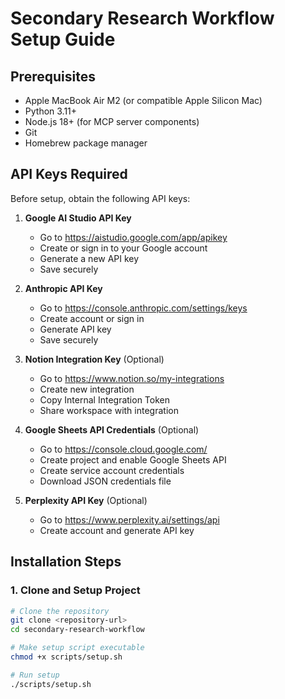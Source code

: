 # Secondary Research Workflow Setup Guide

## Prerequisites

- Apple MacBook Air M2 (or compatible Apple Silicon Mac)
- Python 3.11+
- Node.js 18+ (for MCP server components)
- Git
- Homebrew package manager

## API Keys Required

Before setup, obtain the following API keys:

1. **Google AI Studio API Key**
   - Go to https://aistudio.google.com/app/apikey
   - Create or sign in to your Google account
   - Generate a new API key
   - Save securely

2. **Anthropic API Key**
   - Go to https://console.anthropic.com/settings/keys
   - Create account or sign in
   - Generate API key
   - Save securely

3. **Notion Integration Key** (Optional)
   - Go to https://www.notion.so/my-integrations
   - Create new integration
   - Copy Internal Integration Token
   - Share workspace with integration

4. **Google Sheets API Credentials** (Optional)
   - Go to https://console.cloud.google.com/
   - Create project and enable Google Sheets API
   - Create service account credentials
   - Download JSON credentials file

5. **Perplexity API Key** (Optional)
   - Go to https://www.perplexity.ai/settings/api
   - Create account and generate API key

## Installation Steps

### 1. Clone and Setup Project
```bash
# Clone the repository
git clone <repository-url>
cd secondary-research-workflow

# Make setup script executable
chmod +x scripts/setup.sh

# Run setup
./scripts/setup.sh